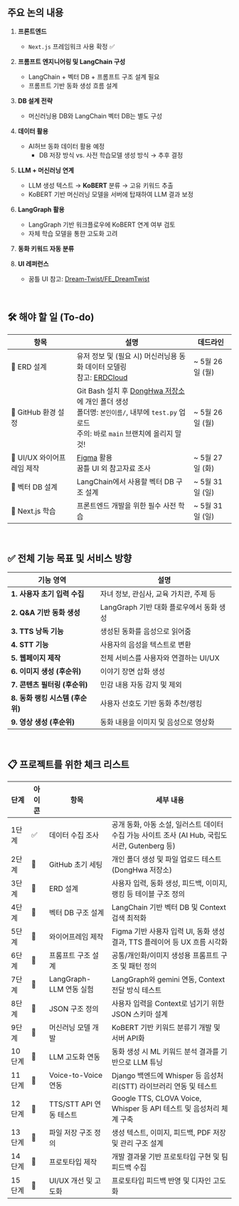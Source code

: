 ## 주요 논의 내용

1. **프론트엔드**  
   - `Next.js` 프레임워크 사용 확정 ✅ 

2. **프롬프트 엔지니어링 및 LangChain 구성**  
   - LangChain + 벡터 DB + 프롬프트 구조 설계 필요  
   - 프롬프트 기반 동화 생성 흐름 설계

3. **DB 설계 전략**  
   - 머신러닝용 DB와 LangChain 벡터 DB는 별도 구성

4. **데이터 활용**  
   - AI허브 동화 데이터 활용 예정  
     - DB 저장 방식 vs. 사전 학습모델 생성 방식 → 추후 결정

5. **LLM + 머신러닝 연계**  
   - LLM 생성 텍스트 → **KoBERT** 분류 → 고유 키워드 추출  
   - KoBERT 기반 머신러닝 모델을 서버에 탑재하여 LLM 결과 보정

6. **LangGraph 활용**  
   - LangGraph 기반 워크플로우에 KoBERT 연계 여부 검토  
   - 자체 학습 모델을 통한 고도화 고려

7. **동화 키워드 자동 분류**

8. **UI 레퍼런스**  
   - 꿈틀 UI 참고: [Dream-Twist/FE_DreamTwist](https://github.com/Dream-Twist/FE_DreamTwist)


<br>

## 🛠️ 해야 할 일 (To-do)
| 항목                 | 설명                                                                                                                                                | 데드라인         |
| ------------------ | ------------------------------------------------------------------------------------------------------------------------------------------------- | ------------ |
| 🔄 ERD 설계          | 유저 정보 및 (필요 시) 머신러닝용 동화 데이터 모델링<br>참고: [ERDCloud](https://www.erdcloud.com/)                                                                      | ~ 5월 26일 (월) |
| 🔄 GitHub 환경 설정    | Git Bash 설치 후 [DongHwa 저장소](https://github.com/Pelicanic/DongHwa.git)에 개인 폴더 생성<br>폴더명: `본인이름/`, 내부에 `test.py` 업로드<br>주의: 바로 `main` 브랜치에 올리지 말 것! | ~ 5월 26일 (월) |
| 🔄 UI/UX 와이어프레임 제작 | [Figma](https://www.figma.com/ko-kr/) 활용<br>꿈틀 UI 외 참고자료 조사                                                                                       | ~ 5월 27일 (화) |
| 🔄 벡터 DB 설계        | LangChain에서 사용할 벡터 DB 구조 설계                                                                                                                       | ~ 5월 31일 (일) |
| 🔄 Next.js 학습      | 프론트엔드 개발을 위한 필수 사전 학습                                                                                                                             | ~ 5월 31일 (일) |

<br>

## ✅ 전체 기능 목표 및 서비스 방향

|기능 영역|설명|
|---|---|
|**1. 사용자 초기 입력 수집**|자녀 정보, 관심사, 교육 가치관, 주제 등|
|**2. Q&A 기반 동화 생성**|LangGraph 기반 대화 플로우에서 동화 생성|
|**3. TTS 낭독 기능**|생성된 동화를 음성으로 읽어줌|
|**4. STT 기능**|사용자의 음성을 텍스트로 변환|
|**5. 웹페이지 제작**|전체 서비스를 사용자와 연결하는 UI/UX|
|**6. 이미지 생성 (후순위)**|이야기 장면 삽화 생성|
|**7. 콘텐츠 필터링 (후순위)**|민감 내용 자동 감지 및 제외|
|**8. 동화 랭킹 시스템 (후순위)**|사용자 선호도 기반 동화 추천/랭킹|
|**9. 영상 생성 (후순위)**|동화 내용을 이미지 및 음성으로 영상화|


<br>

## 📋 프로젝트를 위한 체크 리스트

| 단계   | 아이콘 | 항목                    | 세부 내용                                                    |
| ------ | ------ | ----------------------- | ------------------------------------------------------------ |
| 1단계  | ✅      | 데이터 수집 조사        | 공개 동화, 아동 소설, 일러스트 데이터 수집 가능 사이트 조사 (AI Hub, 국립도서관, Gutenberg 등) |
| 2단계  | 🔄      | GitHub 초기 세팅        | 개인 폴더 생성 및 파일 업로드 테스트 (DongHwa 저장소)        |
| 3단계  | 🔄      | ERD 설계                | 사용자 입력, 동화 생성, 피드백, 이미지, 랭킹 등 테이블 구조 정의 |
| 4단계  | 📌      | 벡터 DB 구조 설계       | LangChain 기반 벡터 DB 및 Context 검색 최적화                |
| 5단계  | 📌      | 와이어프레임 제작       | Figma 기반 사용자 입력 UI, 동화 생성 결과, TTS 플레이어 등 UX 흐름 시각화 |
| 6단계  | 📌      | 프롬프트 구조 설계      | 공통/개인화/이미지 생성용 프롬프트 구조 및 패턴 정의         |
| 7단계  | 📌      | LangGraph-LLM 연동 실험 | LangGraph와 gemini 연동, Context 전달 방식 테스트            |
| 8단계  | 📌      | JSON 구조 정의          | 사용자 입력을 Context로 넘기기 위한 JSON 스키마 설계         |
| 9단계  | 📌      | 머신러닝 모델 개발      | KoBERT 기반 키워드 분류기 개발 및 서버 API화                 |
| 10단계 | 📌      | LLM 고도화 연동         | 동화 생성 시 ML 키워드 분석 결과를 기반으로 LLM 튜닝         |
| 11단계 | 📌      | Voice-to-Voice 연동     | Django 백엔드에 Whisper 등 음성처리(STT) 라이브러리 연동 및 테스트 |
| 12단계 | 📌      | TTS/STT API 연동 테스트 | Google TTS, CLOVA Voice, Whisper 등 API 테스트 및 음성처리 체계 구축 |
| 13단계 | 📌      | 파일 저장 구조 정의     | 생성 텍스트, 이미지, 피드백, PDF 저장 및 관리 구조 설계      |
| 14단계 | 📌      | 프로토타입 제작         | 개발 결과물 기반 프로토타입 구현 및 팀 피드백 수집           |
| 15단계 | 📌      | UI/UX 개선 및 고도화    | 프로토타입 피드백 반영 및 디자인 고도화                      |
